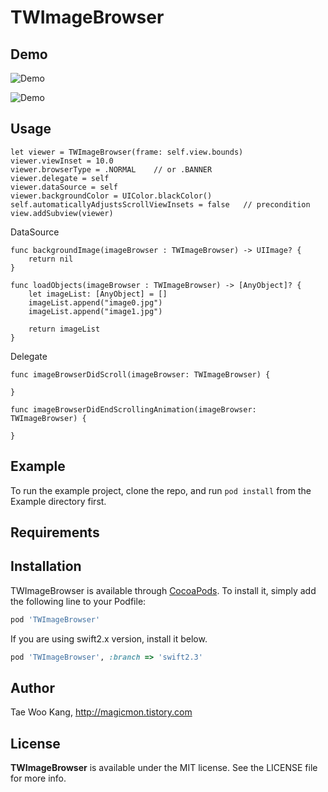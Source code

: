 # TWImageBrowser


## Demo
![Demo](https://raw.githubusercontent.com/magicmon/TWImageBrowser/master/normal.gif)

![Demo](https://raw.githubusercontent.com/magicmon/TWImageBrowser/master/banner.gif)


## Usage
```
let viewer = TWImageBrowser(frame: self.view.bounds)
viewer.viewInset = 10.0
viewer.browserType = .NORMAL    // or .BANNER
viewer.delegate = self
viewer.dataSource = self
viewer.backgroundColor = UIColor.blackColor()
self.automaticallyAdjustsScrollViewInsets = false   // precondition
view.addSubview(viewer)
```

DataSource
```
func backgroundImage(imageBrowser : TWImageBrowser) -> UIImage? {
    return nil
}

func loadObjects(imageBrowser : TWImageBrowser) -> [AnyObject]? {
    let imageList: [AnyObject] = []
    imageList.append("image0.jpg")
    imageList.append("image1.jpg")

    return imageList
}
```

Delegate
```
func imageBrowserDidScroll(imageBrowser: TWImageBrowser) {

}

func imageBrowserDidEndScrollingAnimation(imageBrowser: TWImageBrowser) {

}
```


## Example

To run the example project, clone the repo, and run `pod install` from the Example directory first.

## Requirements

## Installation

TWImageBrowser is available through [CocoaPods](http://cocoapods.org). To install
it, simply add the following line to your Podfile:

```ruby
pod 'TWImageBrowser'
```

If you are using swift2.x version, install it below.

```ruby
pod 'TWImageBrowser', :branch => 'swift2.3'
```

## Author

Tae Woo Kang, http://magicmon.tistory.com

## License

**TWImageBrowser** is available under the MIT license. See the LICENSE file for more info.
